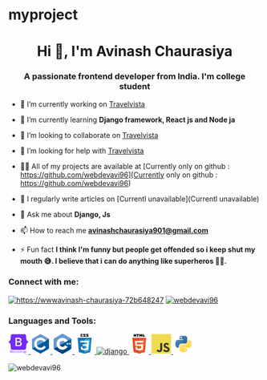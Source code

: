 # myproject

<h1 align="center">Hi 👋, I'm Avinash Chaurasiya</h1>
<h3 align="center">A passionate frontend developer from India. I'm college student</h3>

- 🔭 I’m currently working on [Travelvista](https://github.com/webdevavi96/myproject)

- 🌱 I’m currently learning **Django framework, React js and Node ja**

- 👯 I’m looking to collaborate on [Travelvista](https://github.com/webdevavi96/myproject)

- 🤝 I’m looking for help with [Travelvista](https://github.com/webdevavi96/myproject)

- 👨‍💻 All of my projects are available at [Currently only on github : https://github.com/webdevavi96](Currently only on github : https://github.com/webdevavi96)

- 📝 I regularly write articles on [Currentl unavailable](Currentl unavailable)

- 💬 Ask me about **Django, Js**

- 📫 How to reach me **avinashchaurasiya901@gmail.com**

- ⚡ Fun fact **I think I'm funny but people get offended so i keep shut my mouth 😅. I believe that i can do anything like superheros 🦸‍♂️.**

<h3 align="left">Connect with me:</h3>
<p align="left">
<a href="https://linkedin.com/in/https://wwwavinash-chaurasiya-72b648247" target="blank"><img align="center" src="https://raw.githubusercontent.com/rahuldkjain/github-profile-readme-generator/master/src/images/icons/Social/linked-in-alt.svg" alt="https://wwwavinash-chaurasiya-72b648247" height="30" width="40" /></a>
<a href="https://instagram.com/webdevavi96" target="blank"><img align="center" src="https://raw.githubusercontent.com/rahuldkjain/github-profile-readme-generator/master/src/images/icons/Social/instagram.svg" alt="webdevavi96" height="30" width="40" /></a>
</p>

<h3 align="left">Languages and Tools:</h3>
<p align="left"> <a href="https://getbootstrap.com" target="_blank" rel="noreferrer"> <img src="https://raw.githubusercontent.com/devicons/devicon/master/icons/bootstrap/bootstrap-plain-wordmark.svg" alt="bootstrap" width="40" height="40"/> </a> <a href="https://www.cprogramming.com/" target="_blank" rel="noreferrer"> <img src="https://raw.githubusercontent.com/devicons/devicon/master/icons/c/c-original.svg" alt="c" width="40" height="40"/> </a> <a href="https://www.w3schools.com/cpp/" target="_blank" rel="noreferrer"> <img src="https://raw.githubusercontent.com/devicons/devicon/master/icons/cplusplus/cplusplus-original.svg" alt="cplusplus" width="40" height="40"/> </a> <a href="https://www.w3schools.com/css/" target="_blank" rel="noreferrer"> <img src="https://raw.githubusercontent.com/devicons/devicon/master/icons/css3/css3-original-wordmark.svg" alt="css3" width="40" height="40"/> </a> <a href="https://www.djangoproject.com/" target="_blank" rel="noreferrer"> <img src="https://cdn.worldvectorlogo.com/logos/django.svg" alt="django" width="40" height="40"/> </a> <a href="https://www.w3.org/html/" target="_blank" rel="noreferrer"> <img src="https://raw.githubusercontent.com/devicons/devicon/master/icons/html5/html5-original-wordmark.svg" alt="html5" width="40" height="40"/> </a> <a href="https://developer.mozilla.org/en-US/docs/Web/JavaScript" target="_blank" rel="noreferrer"> <img src="https://raw.githubusercontent.com/devicons/devicon/master/icons/javascript/javascript-original.svg" alt="javascript" width="40" height="40"/> </a> <a href="https://www.python.org" target="_blank" rel="noreferrer"> <img src="https://raw.githubusercontent.com/devicons/devicon/master/icons/python/python-original.svg" alt="python" width="40" height="40"/> </a> </p>

<p><img align="center" src="https://github-readme-stats.vercel.app/api/top-langs?username=webdevavi96&show_icons=true&locale=en&layout=compact" alt="webdevavi96" /></p>
